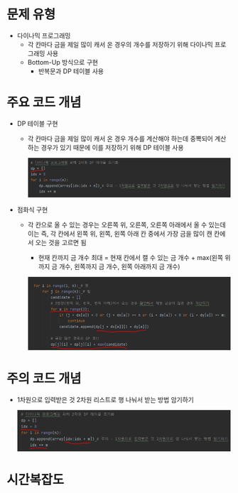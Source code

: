 # 문제 유형
- 다이나믹 프로그래밍 
  - 각 칸마다 금을 제일 많이 캐서 온 경우의 개수를 저장하기 위해 다이나믹 프로그래밍 사용   
  - Bottom-Up 방식으로 구현
    - 반복문과 DP 테이블 사용

# 주요 코드 개념
- DP 테이블 구현 
  - 각 칸마다 금을 제일 많이 캐서 온 경우 개수를 계산해야 하는데 중뽁되어 계산하는 경우가 있기 때문에 이를 저장하기 위해 DP 테이블 사용
  
    ![img.png](img.png)
  
- 점화식 구현 
  - 각 칸으로 올 수 있는 경우는 오른쪽 위, 오른쪽, 오른쪽 아래에서 올 수 있는데 이는 즉, 각 칸에서 왼쪽 위, 왼쪽, 왼쪽 아래 칸 중에서 가장 금을 많이 캔 칸에서 오는 것을 고르면 됨
    - 현재 칸까지 금 개수 최대 = 현재 칸에서 캘 수 있는 금 개수 + max(왼쪽 위까지 금 개수, 왼쪽까지 금 개수, 왼쪽 아래까지 금 개수)
    
    ![img_1.png](img_1.png)

# 주의 코드 개념
- 1차원으로 입력받은 것 2차원 리스트로 행 나눠서 받는 방법 암기하기
  
  ![img_2.png](img_2.png)


# 시간복잡도